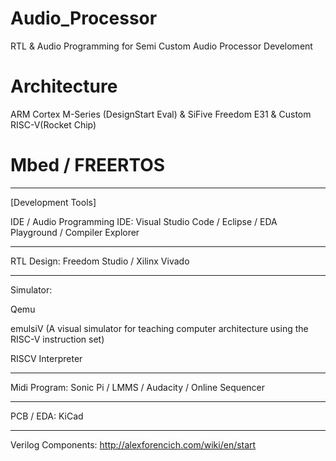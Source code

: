 # Audio_Processor
RTL & Audio Programming for Semi Custom Audio Processor Develoment

# Architecture
ARM Cortex M-Series (DesignStart Eval) & SiFive Freedom E31 & Custom RISC-V(Rocket Chip)

# Mbed / FREERTOS
--------------------------------

[Development Tools]

IDE / Audio Programming IDE:
Visual Studio Code / Eclipse / EDA Playground / Compiler Explorer

--------------------------------

RTL Design:
Freedom Studio / Xilinx Vivado


--------------------------------

Simulator:

Qemu

emulsiV (A visual simulator for teaching computer architecture using the RISC-V instruction set)

RISCV Interpreter

--------------------------------

Midi Program: 
Sonic Pi / LMMS / Audacity / Online Sequencer

--------------------------------

PCB / EDA:
KiCad

--------------------------------

Verilog Components:
http://alexforencich.com/wiki/en/start


